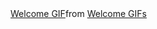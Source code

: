 <div class="tenor-gif-embed" data-postid="25476242" data-share-method="host" data-aspect-ratio="2.5" data-width="100%"><a href="https://tenor.com/view/welcome-gif-25476242">Welcome GIF</a>from <a href="https://tenor.com/search/welcome-gifs">Welcome GIFs</a></div> <script type="text/javascript" async src="https://tenor.com/embed.js"></script>

<!--
**NakaraT/NakaraT** is a ✨ _special_ ✨ repository because its `README.md` (this file) appears on your GitHub profile.

Here are some ideas to get you started:

- 🔭 I’m currently working on ...
- 🌱 I’m currently learning ...
- 👯 I’m looking to collaborate on ...
- 🤔 I’m looking for help with ...
- 💬 Ask me about ...
- 📫 How to reach me: ...
- 😄 Pronouns: ...
- ⚡ Fun fact: ...
-->
